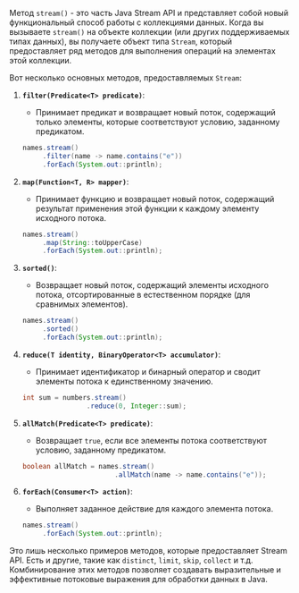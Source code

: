Метод `stream()` - это часть Java Stream API и представляет собой новый функциональный способ работы с коллекциями данных. 
Когда вы вызываете `stream()` на объекте коллекции (или других поддерживаемых типах данных), вы получаете объект типа `Stream`, 
который предоставляет ряд методов для выполнения операций на элементах этой коллекции.

Вот несколько основных методов, предоставляемых `Stream`:

1. **`filter(Predicate<T> predicate)`**:
    - Принимает предикат и возвращает новый поток, содержащий только элементы, которые соответствуют условию, заданному предикатом.

   ```java
   names.stream()
        .filter(name -> name.contains("e"))
        .forEach(System.out::println);
   ```

2. **`map(Function<T, R> mapper)`**:
    - Принимает функцию и возвращает новый поток, содержащий результат применения этой функции к каждому элементу исходного потока.

   ```java
   names.stream()
        .map(String::toUpperCase)
        .forEach(System.out::println);
   ```

3. **`sorted()`**:
    - Возвращает новый поток, содержащий элементы исходного потока, отсортированные в естественном порядке (для сравнимых элементов).

   ```java
   names.stream()
        .sorted()
        .forEach(System.out::println);
   ```

4. **`reduce(T identity, BinaryOperator<T> accumulator)`**:
    - Принимает идентификатор и бинарный оператор и сводит элементы потока к единственному значению.

   ```java
   int sum = numbers.stream()
                   .reduce(0, Integer::sum);
   ```

5. **`allMatch(Predicate<T> predicate)`**:
    - Возвращает `true`, если все элементы потока соответствуют условию, заданному предикатом.

   ```java
   boolean allMatch = names.stream()
                          .allMatch(name -> name.contains("e"));
   ```

6. **`forEach(Consumer<T> action)`**:
    - Выполняет заданное действие для каждого элемента потока.

   ```java
   names.stream()
        .forEach(System.out::println);
   ```

Это лишь несколько примеров методов, которые предоставляет Stream API. Есть и другие, такие как `distinct`, `limit`, `skip`, `collect` и т.д. 
Комбинирование этих методов позволяет создавать выразительные и эффективные потоковые выражения для обработки данных в Java.